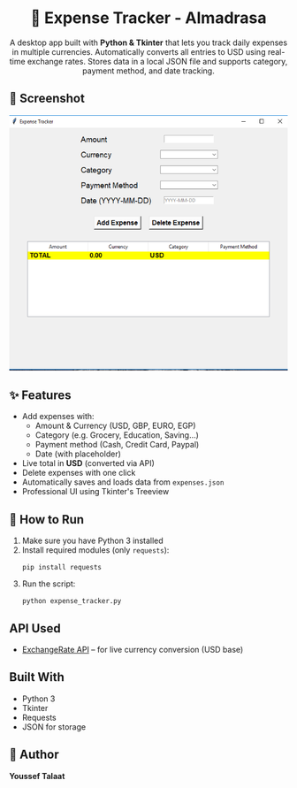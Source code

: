 <h1 align="center">💸 Expense Tracker - Almadrasa</h1>

<p align="center">A desktop app built with <strong>Python & Tkinter</strong> that lets you track daily expenses in multiple currencies. Automatically converts all entries to USD using real-time exchange rates. Stores data in a local JSON file and supports category, payment method, and date tracking.</p>

<h2 >📸 Screenshot</h2>
<div align="center">
<img src="Screenshot.png " width="600" /> 
</div>
<h2>✨ Features</h2>
<ul>
  <li>Add expenses with:
    <ul>
      <li>Amount & Currency (USD, GBP, EURO, EGP)</li>
      <li>Category (e.g. Grocery, Education, Saving...)</li>
      <li>Payment method (Cash, Credit Card, Paypal)</li>
      <li>Date (with placeholder)</li>
    </ul>
  </li>
  <li>Live total in <strong>USD</strong> (converted via API)</li>
  <li>Delete expenses with one click</li>
  <li>Automatically saves and loads data from <code>expenses.json</code></li>
  <li>Professional UI using Tkinter's Treeview</li>
</ul>



<h2>🚀 How to Run</h2>
<ol>
  <li>Make sure you have Python 3 installed</li>
  <li>Install required modules (only <code>requests</code>):</li>
  <pre><code>pip install requests</code></pre>
  <li>Run the script:</li>
  <pre><code>python expense_tracker.py</code></pre>
</ol>

<h2> API Used</h2>
<ul>
  <li><a href="https://www.exchangerate-api.com" target="_blank">ExchangeRate API</a> – for live currency conversion (USD base)</li>
</ul>

<h2> Built With</h2>
<ul>
  <li>Python 3</li>
  <li>Tkinter</li>
  <li>Requests</li>
  <li>JSON for storage</li>
</ul>

<h2>👤 Author</h2>
<p><strong>Youssef Talaat</strong></p>
